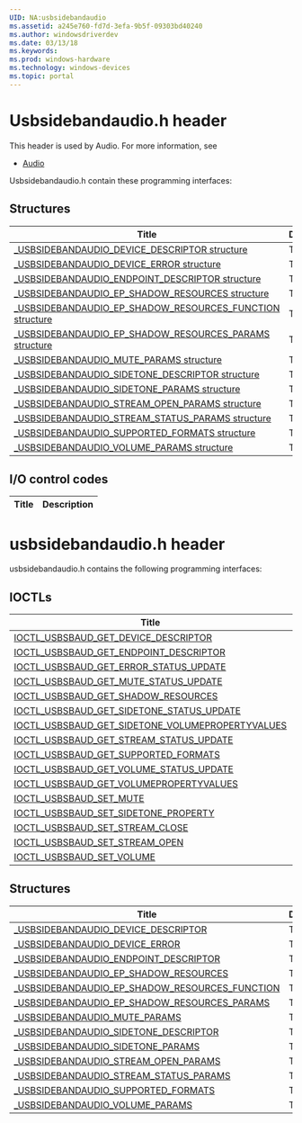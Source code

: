 ```yaml
---
UID: NA:usbsidebandaudio
ms.assetid: a245e760-fd7d-3efa-9b5f-09303bd40240
ms.author: windowsdriverdev
ms.date: 03/13/18
ms.keywords: 
ms.prod: windows-hardware
ms.technology: windows-devices
ms.topic: portal
---
```


# Usbsidebandaudio.h header



This header is used by Audio. For more information, see
- [Audio](../_audio/index.md)

Usbsidebandaudio.h contain these programming interfaces:


## Structures

| Title   | Description   |
| ---- |:---- |
| [_USBSIDEBANDAUDIO_DEVICE_DESCRIPTOR structure](ns-usbsidebandaudio-_usbsidebandaudio_device_descriptor.md) | TBD. |
| [_USBSIDEBANDAUDIO_DEVICE_ERROR structure](ns-usbsidebandaudio-_usbsidebandaudio_device_error.md) | TBD. |
| [_USBSIDEBANDAUDIO_ENDPOINT_DESCRIPTOR structure](ns-usbsidebandaudio-_usbsidebandaudio_endpoint_descriptor.md) | TBD. |
| [_USBSIDEBANDAUDIO_EP_SHADOW_RESOURCES structure](ns-usbsidebandaudio-_usbsidebandaudio_ep_shadow_resources.md) | TBD. |
| [_USBSIDEBANDAUDIO_EP_SHADOW_RESOURCES_FUNCTION structure](ns-usbsidebandaudio-_usbsidebandaudio_ep_shadow_resources_function.md) | TBD. |
| [_USBSIDEBANDAUDIO_EP_SHADOW_RESOURCES_PARAMS structure](ns-usbsidebandaudio-_usbsidebandaudio_ep_shadow_resources_params.md) | TBD. |
| [_USBSIDEBANDAUDIO_MUTE_PARAMS structure](ns-usbsidebandaudio-_usbsidebandaudio_mute_params.md) | TBD. |
| [_USBSIDEBANDAUDIO_SIDETONE_DESCRIPTOR structure](ns-usbsidebandaudio-_usbsidebandaudio_sidetone_descriptor.md) | TBD. |
| [_USBSIDEBANDAUDIO_SIDETONE_PARAMS structure](ns-usbsidebandaudio-_usbsidebandaudio_sidetone_params.md) | TBD. |
| [_USBSIDEBANDAUDIO_STREAM_OPEN_PARAMS structure](ns-usbsidebandaudio-_usbsidebandaudio_stream_open_params.md) | TBD. |
| [_USBSIDEBANDAUDIO_STREAM_STATUS_PARAMS structure](ns-usbsidebandaudio-_usbsidebandaudio_stream_status_params.md) | TBD. |
| [_USBSIDEBANDAUDIO_SUPPORTED_FORMATS structure](ns-usbsidebandaudio-_usbsidebandaudio_supported_formats.md) | TBD. |
| [_USBSIDEBANDAUDIO_VOLUME_PARAMS structure](ns-usbsidebandaudio-_usbsidebandaudio_volume_params.md) | TBD. |

## I/O control codes

| Title   | Description   |
| ---- |:----

# usbsidebandaudio.h header



usbsidebandaudio.h contains the following programming interfaces:




## IOCTLs
| Title | Description |
| ---- |:---- |
| [IOCTL_USBSBAUD_GET_DEVICE_DESCRIPTOR](ni-usbsidebandaudio-ioctl_usbsbaud_get_device_descriptor.md) | TBD |
| [IOCTL_USBSBAUD_GET_ENDPOINT_DESCRIPTOR](ni-usbsidebandaudio-ioctl_usbsbaud_get_endpoint_descriptor.md) | TBD |
| [IOCTL_USBSBAUD_GET_ERROR_STATUS_UPDATE](ni-usbsidebandaudio-ioctl_usbsbaud_get_error_status_update.md) | TBD |
| [IOCTL_USBSBAUD_GET_MUTE_STATUS_UPDATE](ni-usbsidebandaudio-ioctl_usbsbaud_get_mute_status_update.md) | TBD |
| [IOCTL_USBSBAUD_GET_SHADOW_RESOURCES](ni-usbsidebandaudio-ioctl_usbsbaud_get_shadow_resources.md) | TBD |
| [IOCTL_USBSBAUD_GET_SIDETONE_STATUS_UPDATE](ni-usbsidebandaudio-ioctl_usbsbaud_get_sidetone_status_update.md) | TBD |
| [IOCTL_USBSBAUD_GET_SIDETONE_VOLUMEPROPERTYVALUES](ni-usbsidebandaudio-ioctl_usbsbaud_get_sidetone_volumepropertyvalues.md) | TBD |
| [IOCTL_USBSBAUD_GET_STREAM_STATUS_UPDATE](ni-usbsidebandaudio-ioctl_usbsbaud_get_stream_status_update.md) | TBD |
| [IOCTL_USBSBAUD_GET_SUPPORTED_FORMATS](ni-usbsidebandaudio-ioctl_usbsbaud_get_supported_formats.md) | TBD |
| [IOCTL_USBSBAUD_GET_VOLUME_STATUS_UPDATE](ni-usbsidebandaudio-ioctl_usbsbaud_get_volume_status_update.md) | TBD |
| [IOCTL_USBSBAUD_GET_VOLUMEPROPERTYVALUES](ni-usbsidebandaudio-ioctl_usbsbaud_get_volumepropertyvalues.md) | TBD |
| [IOCTL_USBSBAUD_SET_MUTE](ni-usbsidebandaudio-ioctl_usbsbaud_set_mute.md) | TBD |
| [IOCTL_USBSBAUD_SET_SIDETONE_PROPERTY](ni-usbsidebandaudio-ioctl_usbsbaud_set_sidetone_property.md) | TBD |
| [IOCTL_USBSBAUD_SET_STREAM_CLOSE](ni-usbsidebandaudio-ioctl_usbsbaud_set_stream_close.md) | TBD |
| [IOCTL_USBSBAUD_SET_STREAM_OPEN](ni-usbsidebandaudio-ioctl_usbsbaud_set_stream_open.md) | TBD |
| [IOCTL_USBSBAUD_SET_VOLUME](ni-usbsidebandaudio-ioctl_usbsbaud_set_volume.md) | TBD |




## Structures
| Title | Description |
| ---- |:---- |
| [_USBSIDEBANDAUDIO_DEVICE_DESCRIPTOR](ns-usbsidebandaudio-_usbsidebandaudio_device_descriptor.md) | TBD. |
| [_USBSIDEBANDAUDIO_DEVICE_ERROR](ns-usbsidebandaudio-_usbsidebandaudio_device_error.md) | TBD. |
| [_USBSIDEBANDAUDIO_ENDPOINT_DESCRIPTOR](ns-usbsidebandaudio-_usbsidebandaudio_endpoint_descriptor.md) | TBD. |
| [_USBSIDEBANDAUDIO_EP_SHADOW_RESOURCES](ns-usbsidebandaudio-_usbsidebandaudio_ep_shadow_resources.md) | TBD. |
| [_USBSIDEBANDAUDIO_EP_SHADOW_RESOURCES_FUNCTION](ns-usbsidebandaudio-_usbsidebandaudio_ep_shadow_resources_function.md) | TBD. |
| [_USBSIDEBANDAUDIO_EP_SHADOW_RESOURCES_PARAMS](ns-usbsidebandaudio-_usbsidebandaudio_ep_shadow_resources_params.md) | TBD. |
| [_USBSIDEBANDAUDIO_MUTE_PARAMS](ns-usbsidebandaudio-_usbsidebandaudio_mute_params.md) | TBD. |
| [_USBSIDEBANDAUDIO_SIDETONE_DESCRIPTOR](ns-usbsidebandaudio-_usbsidebandaudio_sidetone_descriptor.md) | TBD. |
| [_USBSIDEBANDAUDIO_SIDETONE_PARAMS](ns-usbsidebandaudio-_usbsidebandaudio_sidetone_params.md) | TBD. |
| [_USBSIDEBANDAUDIO_STREAM_OPEN_PARAMS](ns-usbsidebandaudio-_usbsidebandaudio_stream_open_params.md) | TBD. |
| [_USBSIDEBANDAUDIO_STREAM_STATUS_PARAMS](ns-usbsidebandaudio-_usbsidebandaudio_stream_status_params.md) | TBD. |
| [_USBSIDEBANDAUDIO_SUPPORTED_FORMATS](ns-usbsidebandaudio-_usbsidebandaudio_supported_formats.md) | TBD. |
| [_USBSIDEBANDAUDIO_VOLUME_PARAMS](ns-usbsidebandaudio-_usbsidebandaudio_volume_params.md) | TBD. |